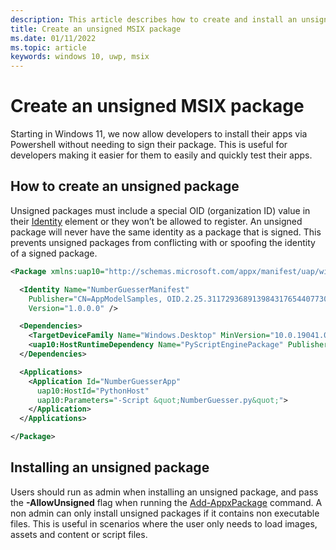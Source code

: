 ```yaml
---
description: This article describes how to create and install an unsigned MSIX package
title: Create an unsigned MSIX package 
ms.date: 01/11/2022
ms.topic: article
keywords: windows 10, uwp, msix
---
```


# Create an unsigned MSIX package

Starting in Windows 11, we now allow developers to install their apps via Powershell without needing to sign their package. This is useful for developers making it easier for them to easily and quickly test their apps.

## How to create an unsigned package

Unsigned packages must include a special OID (organization ID) value in their [Identity](https://docs.microsoft.com/en-us/uwp/schemas/appxpackage/uapmanifestschema/element-identity) element or they won’t be allowed to register. An unsigned package will never have the same identity as a package that is signed. This prevents unsigned packages from conflicting with or spoofing the identity of a signed package.

```xml
<Package xmlns:uap10="http://schemas.microsoft.com/appx/manifest/uap/windows10/10">

  <Identity Name="NumberGuesserManifest"
    Publisher="CN=AppModelSamples, OID.2.25.311729368913984317654407730594956997722=1"
    Version="1.0.0.0" />

  <Dependencies>
    <TargetDeviceFamily Name="Windows.Desktop" MinVersion="10.0.19041.0" MaxVersionTested="10.0.19041.0" />
    <uap10:HostRuntimeDependency Name="PyScriptEnginePackage" Publisher="CN=AppModelSamples" MinVersion="1.0.0.0"/>
  </Dependencies>

  <Applications>
    <Application Id="NumberGuesserApp"  
      uap10:HostId="PythonHost"  
      uap10:Parameters="-Script &quot;NumberGuesser.py&quot;">
    </Application>
  </Applications>

</Package>
```

## Installing an unsigned package

Users should run as admin when installing an unsigned package, and pass the **-AllowUnsigned** flag when running the [Add-AppxPackage](https://docs.microsoft.com/en-us/powershell/module/appx/add-appxpackage?view=windowsserver2022-ps) command. A non admin can only install unsigned packages if it contains non executable files. This is useful in scenarios where the user only needs to load images, assets and content or script files. 

